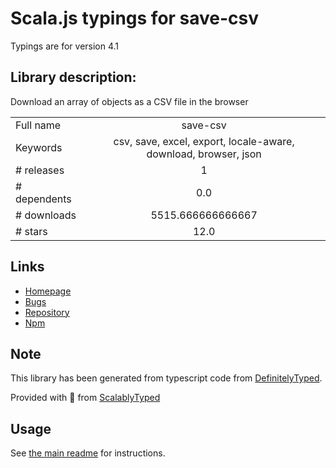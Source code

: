 
# Scala.js typings for save-csv

Typings are for version 4.1

## Library description:
Download an array of objects as a CSV file in the browser

|                    |                 |
| ------------------ | :-------------: |
| Full name          | save-csv |
| Keywords           | csv, save, excel, export, locale-aware, download, browser, json |
| # releases         | 1 |
| # dependents       | 0.0 |
| # downloads        | 5515.666666666667 |
| # stars            | 12.0 |

## Links
- [Homepage](https://github.com/silverwind/save-csv#readme)
- [Bugs](https://github.com/silverwind/save-csv/issues)
- [Repository](https://github.com/silverwind/save-csv)
- [Npm](https://www.npmjs.com/package/save-csv)
    


## Note
This library has been generated from typescript code from [DefinitelyTyped](https://definitelytyped.org).

Provided with :purple_heart: from [ScalablyTyped](https://github.com/oyvindberg/ScalablyTyped)

## Usage
See [the main readme](../../readme.md) for instructions.


